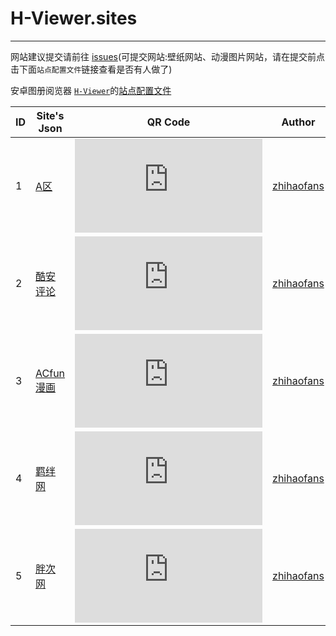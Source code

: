 # H-Viewer.sites
------
网站建议提交请前往 [issues](https://github.com/zhihaofans/H-Viewer.sites/issues/new)(可提交网站:壁纸网站、动漫图片网站，请在提交前点击下面`站点配置文件`链接查看是否有人做了)

安卓图册阅览器 [`H-Viewer`](https://github.com/PureDark/H-Viewer)的[站点配置文件](https://github.com/H-Viewer-Sites/Index)

|  ID  | Site's Json  | QR Code | Author | Update date |
| ---- | ------------- | ------------- | ------------- | ------------- |
|  1   | [A区](https://github.com/zhihaofans/H-Viewer.sites/blob/master/sites/apic.json) | ![这里是二维码](http://qr.topscan.com/api.php?w=100&m=1&text=https%3A%2F%2Fgithub.com%2Fzhihaofans%2FH-Viewer.sites%2Fraw%2Fmaster%2Fsites%2Fapic.json)  | [zhihaofans](https://github.com/zhihaofans) | 16/10/26 |
|  2   | [酷安评论](https://github.com/zhihaofans/H-Viewer.sites/blob/master/sites/coolapk.comments.json) |  ![这里是二维码](http://qr.topscan.com/api.php?w=100&m=1&text=https%3A%2F%2Fgithub.com%2Fzhihaofans%2FH-Viewer.sites%2Fraw%2Fmaster%2Fsites%2Fcoolapk.comments.json)  | [zhihaofans](https://github.com/zhihaofans) | 16/10/25 
|  3   | [ACfun漫画](https://github.com/zhihaofans/H-Viewer.sites/blob/master/sites/acfun_comic.json) |  ![这里是二维码](http://qr.topscan.com/api.php?w=100&m=1&text=https%3A%2F%2Fgithub.com%2Fzhihaofans%2FH-Viewer.sites%2Fraw%2Fmaster%2Fsites%2Facfun_comic.json)  | [zhihaofans](https://github.com/zhihaofans) | 16/10/29 |
|  4   | [羁绊网](https://github.com/zhihaofans/H-Viewer.sites/blob/master/sites/005.tv.json) |  ![这里是二维码](http://qr.topscan.com/api.php?w=100&m=1&text=https%3A%2F%2Fgithub.com%2Fzhihaofans%2FH-Viewer.sites%2Fraw%2Fmaster%2Fsites%2F005.tv.json)  | [zhihaofans](https://github.com/zhihaofans) | 16/10/31 |
|  5   | [胖次网](https://github.com/zhihaofans/H-Viewer.sites/blob/master/sites/pangci.json) |  ![这里是二维码](http://qr.topscan.com/api.php?w=100&m=1&text=https%3A%2F%2Fgithub.com%2Fzhihaofans%2FH-Viewer.sites%2Fraw%2Fmaster%2Fsites%2Fpangci.json)  | [zhihaofans](https://github.com/zhihaofans) | 16/10/31 |
